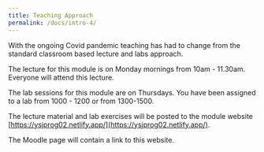```yaml
---
title: Teaching Approach
permalink: /docs/intro-4/
---
```


With the ongoing Covid pandemic teaching has had to change from the standard classroom based lecture and labs approach. 

The lecture for this module is on Monday mornings from 10am - 11.30am. Everyone will attend this lecture.

The lab sessions for this module are on Thursdays. You have been assigned to a lab from 1000 - 1200 or from 1300-1500.

The lecture material and lab exercises will be posted to the module website [https://ysjprog02.netlify.app/](https://ysjprog02.netlify.app/). 

The Moodle page will contain a link to this website. 


